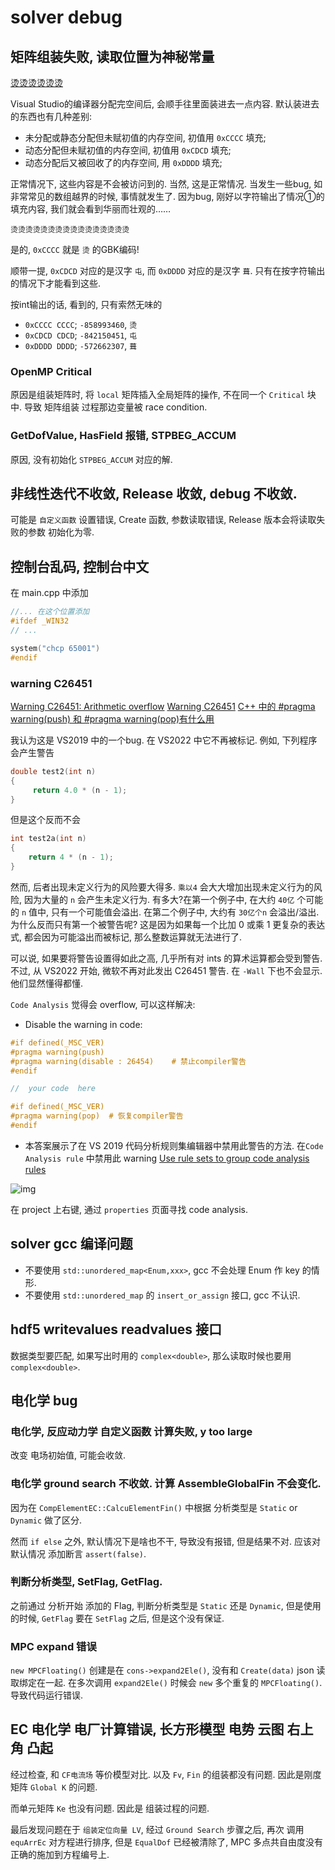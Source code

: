 # solver debug

## 矩阵组装失败, 读取位置为神秘常量

[烫烫烫烫烫烫](https://zhuanlan.zhihu.com/p/92004659)

Visual Studio的编译器分配完空间后, 会顺手往里面装进去一点内容.
默认装进去的东西也有几种差别:

+ 未分配或静态分配但未赋初值的内存空间, 初值用 `0xCCCC` 填充;
+ 动态分配但未赋初值的内存空间, 初值用 `0xCDCD` 填充;
+ 动态分配后又被回收了的内存空间, 用 `0xDDDD` 填充;

正常情况下, 这些内容是不会被访问到的. 当然, 这是正常情况.
当发生一些bug, 如非常常见的数组越界的时候, 事情就发生了.
因为bug, 刚好以字符输出了情况①的填充内容, 我们就会看到华丽而壮观的……

    烫烫烫烫烫烫烫烫烫烫烫烫烫烫烫烫

是的, `0xCCCC` 就是 `烫` 的GBK编码!

顺带一提, `0xCDCD` 对应的是汉字 `屯`, 而 `0xDDDD` 对应的是汉字 `葺`.
只有在按字符输出的情况下才能看到这些.

按int输出的话, 看到的, 只有索然无味的

+ `0xCCCC CCCC`; `-858993460`, `烫`
+ `0xCDCD CDCD`; `-842150451`, `屯`
+ `0xDDDD DDDD`; `-572662307`, `葺`

### OpenMP Critical

原因是组装矩阵时,
将 `local` 矩阵插入全局矩阵的操作, 不在同一个 `Critical` 块中.
导致 矩阵组装 过程那边变量被 race condition.

### GetDofValue, HasField 报错, STPBEG_ACCUM

原因, 没有初始化 `STPBEG_ACCUM` 对应的解.

## 非线性迭代不收敛, Release 收敛, debug 不收敛.

可能是 `自定义函数` 设置错误,
Create 函数, 参数读取错误, Release 版本会将读取失败的参数 初始化为零.

## 控制台乱码, 控制台中文

在 main.cpp 中添加

```cpp
//... 在这个位置添加
#ifdef _WIN32
// ...

system("chcp 65001")
#endif
```

### warning C26451

[Warning C26451: Arithmetic overflow](https://stackoverflow.com/questions/55995817/warning-c26451-arithmetic-overflow)
[Warning C26451](https://learn.microsoft.com/en-us/cpp/code-quality/c26451?view=msvc-170)
[C++ 中的 #pragma warning(push) 和 #pragma warning(pop)有什么用](https://blog.csdn.net/zgaoq/article/details/109123906)

我认为这是 VS2019 中的一个bug. 在 VS2022 中它不再被标记.
例如, 下列程序会产生警告

```cpp
double test2(int n)
{
     return 4.0 * (n - 1);
}
```

但是这个反而不会

```cpp
int test2a(int n)
{
    return 4 * (n - 1);
}
```

然而, 后者出现未定义行为的风险要大得多.
`乘以4` 会大大增加出现未定义行为的风险, 因为大量的 `n` 会产生未定义行为.
有多大?在第一个例子中, 在大约 `40亿` 个可能的 `n` 值中, 只有一个可能值会溢出.
在第二个例子中, 大约有 `30亿个n` 会溢出/溢出.
为什么反而只有第一个被警告呢?
这是因为如果每一个比加 0 或乘 1 更复杂的表达式, 都会因为可能溢出而被标记, 那么整数运算就无法进行了.

可以说, 如果要将警告设置得如此之高, 几乎所有对 ints 的算术运算都会受到警告.
不过, 从 VS2022 开始, 微软不再对此发出 C26451 警告.
在 `-Wall` 下也不会显示. 他们显然懂得都懂.

`Code Analysis` 觉得会 overflow, 可以这样解决:

+ Disable the warning in code:

```cpp
#if defined(_MSC_VER)
#pragma warning(push)
#pragma warning(disable : 26454)    # 禁止compiler警告
#endif

//  your code  here

#if defined(_MSC_VER)
#pragma warning(pop)  # 恢复compiler警告
#endif
```

+ 本答案展示了在 VS 2019 代码分析规则集编辑器中禁用此警告的方法.
在`Code Analysis rule` 中禁用此 warning
[Use rule sets to group code analysis rules](https://learn.microsoft.com/en-us/visualstudio/code-quality/using-rule-sets-to-group-code-analysis-rules)

![img](https://i.stack.imgur.com/GRon3.png)

在 project 上右键, 通过 `properties` 页面寻找 code analysis.

## solver gcc 编译问题

+ 不要使用 `std::unordered_map<Enum,xxx>`, gcc 不会处理 Enum 作 key 的情形.
+ 不要使用 `std::unordered_map` 的 `insert_or_assign` 接口, gcc 不认识.

## hdf5 writevalues readvalues 接口

数据类型要匹配, 如果写出时用的 `complex<double>`,
那么读取时候也要用 `complex<double>`.

## 电化学 bug

### 电化学, 反应动力学 自定义函数 计算失败, y too large

改变 电场初始值, 可能会收敛.

### 电化学 ground search 不收敛. 计算 AssembleGlobalFin 不会变化.

因为在 `CompElementEC::CalcuElementFin()` 中根据 分析类型是
`Static` or `Dynamic` 做了区分.

然而 `if else` 之外, 默认情况下是啥也不干,
导致没有报错, 但是结果不对.
应该对默认情况 添加断言 `assert(false)`.

### 判断分析类型, SetFlag, GetFlag.

之前通过 分析开始 添加的 Flag, 判断分析类型是 `Static` 还是 `Dynamic`,
但是使用的时候, `GetFlag` 要在 `SetFlag` 之后, 但是这个没有保证.

### MPC expand 错误

`new MPCFloating()` 创建是在 `cons->expand2Ele()`,
没有和 `Create(data)` json 读取绑定在一起.
在多次调用 `expand2Ele()` 时候会 `new` 多个重复的 `MPCFloating()`.
导致代码运行错误.

## EC 电化学 电厂计算错误, 长方形模型 电势 云图 右上角 凸起

经过检查, 和 `CF电流场` 等价模型对比.
以及 `Fv`, `Fin` 的组装都没有问题.
因此是刚度矩阵 `Global K` 的问题.

而单元矩阵 `Ke` 也没有问题.
因此是 组装过程的问题.

最后发现问题在于 `组装定位向量 LV`,
经过 `Ground Search` 步骤之后, 再次 调用 `equArrEc` 对方程进行排序,
但是 `EqualDof` 已经被清除了, MPC 多点共自由度没有正确的施加到方程编号上.
